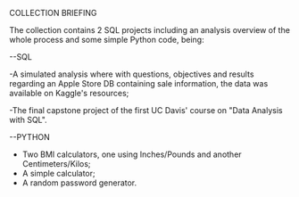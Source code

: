 COLLECTION BRIEFING

The collection contains 2 SQL projects including an analysis overview of the whole process and some simple Python code, being:

--SQL

-A simulated analysis where with questions, objectives and results regarding an Apple Store DB containing sale information, the data was available on Kaggle's resources;

-The final capstone project of the first UC Davis' course on "Data Analysis with SQL".

--PYTHON

- Two BMI calculators, one using Inches/Pounds and another Centimeters/Kilos;
- A simple calculator;
- A random password generator.
